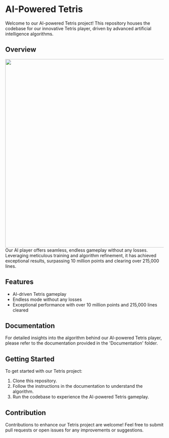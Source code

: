 # AI-Powered Tetris

Welcome to our AI-powered Tetris project! This repository houses the codebase for our innovative Tetris player, driven by advanced artificial intelligence algorithms.

## Overview
<img src="https://github.com/OmarGaafar1/Tetris-AI-GeneticAlgorithm/assets/92587188/ade101fd-9dfb-4a8e-a707-7b853512a15f)" width="800" height="600" style="object-fit: cover;">
Our AI player offers seamless, endless gameplay without any losses. Leveraging meticulous training and algorithm refinement, it has achieved exceptional results, surpassing 10 million points and clearing over 215,000 lines.

## Features

- AI-driven Tetris gameplay
- Endless mode without any losses
- Exceptional performance with over 10 million points and 215,000 lines cleared

## Documentation

For detailed insights into the algorithm behind our AI-powered Tetris player, please refer to the documentation provided in the 'Documentation' folder.

## Getting Started

To get started with our Tetris project:
1. Clone this repository.
2. Follow the instructions in the documentation to understand the algorithm.
3. Run the codebase to experience the AI-powered Tetris gameplay.

## Contribution

Contributions to enhance our Tetris project are welcome! Feel free to submit pull requests or open issues for any improvements or suggestions.


